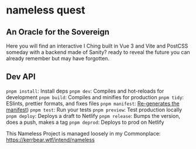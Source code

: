 # nameless quest

## An Oracle for the Sovereign

Here you will find an interactive I Ching
built in Vue 3 and Vite and PostCSS
someday with a backend made of Sanity?
ready to reveal the future
you can already remember
but may have forgotten.

## Dev API

`pnpm install`: Install deps
`pnpm dev`: Compiles and hot-reloads for development
`pnpm build`: Compiles and minifies for production
`pnpm tidy`: ESlints, prettier formats, and fixes files
`pnpm manifest`: [Re-generates the manifest](./generate-manifest.js))
`pnpm test`: Run your tests
`pnpm preview`: Test production locally
`pnpm deploy`: Deploys a draft to Netlify
`pnpm release`: Bumps the version, does a push, makes a tag
`pnpm deprod`: Deploys to prod on Netlify

This Nameless Project is managed loosely in my Commonplace:
<https://kerrbear.wtf/intend/nameless>
